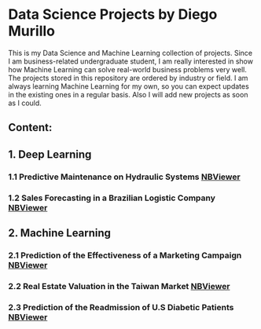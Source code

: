 # Data Science Projects by Diego Murillo

This is my Data Science and Machine Learning collection of projects. Since I am business-related undergraduate student, I am really interested in show how Machine Learning can solve real-world business problems very well.
The projects stored in this repository are ordered by industry or field. I am always learning Machine Learning for my own, so you can expect updates in the existing ones in a regular basis. Also I will add new projects as soon as I could.

## Content:

## 1. Deep Learning

### 1.1 Predictive Maintenance on Hydraulic Systems [NBViewer](https://nbviewer.jupyter.org/github/Dedox-tech/Machine-Learning-Projects/blob/master/Summarize_Maintenance.ipynb)

### 1.2 Sales Forecasting in a Brazilian Logistic Company [NBViewer](https://nbviewer.jupyter.org/github/Dedox-tech/Machine-Learning-Projects/blob/master/Sales_LSTM.ipynb)

## 2. Machine Learning 

### 2.1 Prediction of the Effectiveness of a Marketing Campaign [NBViewer](https://nbviewer.jupyter.org/github/Dedox-tech/Machine-Learning-Projects/blob/master/marketing_analysis.ipynb)

### 2.2 Real Estate Valuation in the Taiwan Market [NBViewer](https://nbviewer.jupyter.org/github/Dedox-tech/Machine-Learning-Projects/blob/master/Real_estate_2.ipynb)

### 2.3 Prediction of the Readmission of U.S Diabetic Patients [NBViewer](https://nbviewer.jupyter.org/github/Dedox-tech/Machine-Learning-Projects/blob/master/Healthcare.ipynb)



